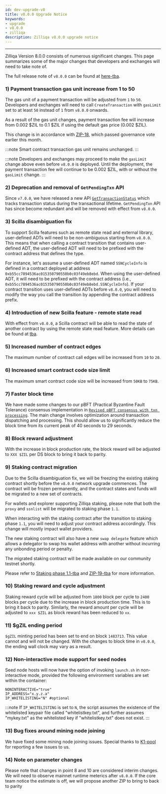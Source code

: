 ```yaml
---
id: dev-upgrade-v8
title: v8.0.0 Upgrade Notice
keywords: 
- upgrade
- v8.0.0
- zilliqa
description: Zilliqa v8.0.0 upgrade notice
---
```


---

Zilliqa Version 8.0.0 consists of numerous significant changes. This page summarizes some of the major changes that developers and exchanges 
will need to take note of.

The full release note of `v8.0.0` can be found at [here-tba]().

### 1) Payment transaction gas unit increase from 1 to 50 

The gas unit of a payment transaction will be adjusted from `1` to `50`. Developers and exchanges will need to call `CreateTransaction` with `gasLimit` set to at least `50` instead of `1` from `v8.0.0` onwards.

As a result of the gas unit changes, payment transaction fee will increase from 0.002 $ZIL to 0.1 $ZIL if using the default gas price (0.002 $ZIL).

This change is in accordance with [ZIP-18](https://github.com/Zilliqa/ZIP/blob/master/zips/zip-18.md), which passed governance vote earlier this month.

:::note
Smart contract transaction gas unit remains unchanged.
:::

:::note
Developers and exchanges may proceed to make the `gasLimit` change above even before `v8.0.0` is deployed. Until the deployment, the payment transaction fee will continue to be 0.002 $ZIL, with or without the `gasLimit` change.
:::

### 2) Deprecation and removal of `GetPendingTxn` API

Since `v7.0.0`, we have released a new API [`GetTransactionStatus`](https://dev.zilliqa.com/docs/apis/api-transaction-get-transaction-status) which 
tracks transaction status during the transactional lifetime. `GetPendingTxn` API has since become redundant and will be removed with effect from `v8.0.0`.

### 3) Scilla disambiguation fix

To support Scilla features such as remote state read and external library, user-defined ADTs will need to be non-ambiguous starting from `v8.0.0`. This means 
that when calling a contract transition that contains user-defined ADT, the user-defined ADT will need to be prefixed with the contract address that defines 
the type. 

For instance, let's assume a user-defined ADT named `SSNCycleInfo` is defined in a contract deployed at address `0xb55cc7894536ac015350790550b0c03f49eb8ebd`. When using the user-defined ADT, it will need to be prefixed with the contract address (i.e., `0xb55cc7894536ac015350790550b0c03f49eb8ebd.SSNCycleInfo`). If your contract transition uses user-defined ADTs before `v8.0.0`, you will need to modify the way you call the transition by appending the contract address prefix.

### 4) Introduction of new Scilla feature - remote state read

With effect from `v8.0.0`, a Scilla contract will be able to read the state of another contract by using the remote state read feature. More details can be found at [tba]().

### 5) Increased number of contract edges

The maximum number of contract call edges will be increased from `10` to `20`.

### 6) Increased smart contract code size limit

The maximum smart contract code size will be increased from `50KB` to `75KB`.

### 7) Faster block time

We have made some changes to our pBFT (Practical Byzantine Fault Tolerance) consensus implementation in [`Revised pBFT consensus with txn processing`](https://github.com/Zilliqa/Zilliqa/pull/2216). The main change involves optimization around transaction dispatching and processing. This should allow us to significantly reduce the block time from its current peak of 40 seconds to 29 seconds.

### 8) Block reward adjustment 

With the increase in block production rate, the block reward will be adjusted to `XXX $ZIL` per DS block to bring it back to parity.

### 9) Staking contract migration

Due to the Scilla disambiguation fix, we will be freezing the existing staking contract shortly before the `v8.0.0` network upgrade commences. The contract will be frozen permanently, and the contract states and funds will be migrated to a new set of contracts.

For wallets and explorer supporting Zilliqa staking, please note that both the `proxy` and `ssnlist` will be migrated to staking phase `1.1`.

When interacting with the staking contract after the transition to staking phase `1.1`, you will need to adjust your contract address accordingly. This change will mostly impact wallet providers.

The new staking contract will also have a new `swap delegate` feature which allows a delegator to swap his wallet address with another without incurring
any unbonding period or penalty.

The migrated staking contract will be made available on our community testnet shortly.

Please refer to [Staking phase 1.1-tba]() and [ZIP-19-tba]() for more information.

### 10) Staking reward and cycle adjustment 

Staking reward cycle will be adjusted from `1800` block per cycle to `2400` blocks per cycle due to the increase in block production time. This is to bring it back to parity. Similarly, the reward amount per cycle will be adjusted to `xxx $ZIL` as block reward has been reduced to `xx`.

### 11) $gZIL ending period

`$gZIL` minting period has been set to end on block `1483713`. This value cannot and will not be changed. With the changes to block time in `v8.0.0`, the ending wall clock may vary as a result.

### 12) Non-interactive mode support for seed nodes

Seed node hosts will now have the option of invoking `launch.sh` in non-interactive mode, provided the following environment variables are set within the container:

```
NONINTERACTIVE="true"
IP_ADDRESS="x.y.z.a"
IP_WHITELISTING="N" #optional
```

:::note
If `IP_WHITELISTING` is set to `N`, the script assumes the existence of the whitelisted keypair file called "whitelistkey.txt", and further assumes "mykey.txt" as the whitelisted key if "whitelistkey.txt" does not exist.
:::

### 13) Bug fixes around mining node joining

We have fixed some mining node joining issues. Special thanks to [K1-pool](https://k1pool.com/pool/zil) for reporting a few issues to us.

### 14) Note on parameter changes
Please note that changes in point 8 and 10 are considered interim changes. We will need to observe mainnet runtime meterics after `v8.0.0`. If the core team notice the 
estimate is off, we will propose another ZIP to bring to back to parity
